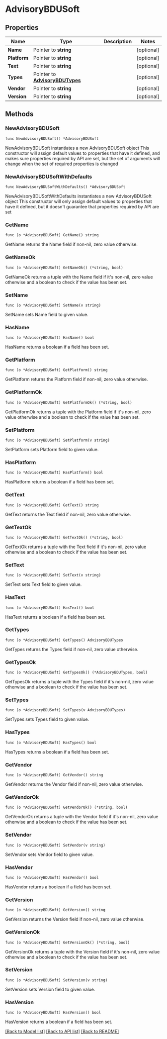 # AdvisoryBDUSoft

## Properties

Name | Type | Description | Notes
------------ | ------------- | ------------- | -------------
**Name** | Pointer to **string** |  | [optional] 
**Platform** | Pointer to **string** |  | [optional] 
**Text** | Pointer to **string** |  | [optional] 
**Types** | Pointer to [**AdvisoryBDUTypes**](AdvisoryBDUTypes.md) |  | [optional] 
**Vendor** | Pointer to **string** |  | [optional] 
**Version** | Pointer to **string** |  | [optional] 

## Methods

### NewAdvisoryBDUSoft

`func NewAdvisoryBDUSoft() *AdvisoryBDUSoft`

NewAdvisoryBDUSoft instantiates a new AdvisoryBDUSoft object
This constructor will assign default values to properties that have it defined,
and makes sure properties required by API are set, but the set of arguments
will change when the set of required properties is changed

### NewAdvisoryBDUSoftWithDefaults

`func NewAdvisoryBDUSoftWithDefaults() *AdvisoryBDUSoft`

NewAdvisoryBDUSoftWithDefaults instantiates a new AdvisoryBDUSoft object
This constructor will only assign default values to properties that have it defined,
but it doesn't guarantee that properties required by API are set

### GetName

`func (o *AdvisoryBDUSoft) GetName() string`

GetName returns the Name field if non-nil, zero value otherwise.

### GetNameOk

`func (o *AdvisoryBDUSoft) GetNameOk() (*string, bool)`

GetNameOk returns a tuple with the Name field if it's non-nil, zero value otherwise
and a boolean to check if the value has been set.

### SetName

`func (o *AdvisoryBDUSoft) SetName(v string)`

SetName sets Name field to given value.

### HasName

`func (o *AdvisoryBDUSoft) HasName() bool`

HasName returns a boolean if a field has been set.

### GetPlatform

`func (o *AdvisoryBDUSoft) GetPlatform() string`

GetPlatform returns the Platform field if non-nil, zero value otherwise.

### GetPlatformOk

`func (o *AdvisoryBDUSoft) GetPlatformOk() (*string, bool)`

GetPlatformOk returns a tuple with the Platform field if it's non-nil, zero value otherwise
and a boolean to check if the value has been set.

### SetPlatform

`func (o *AdvisoryBDUSoft) SetPlatform(v string)`

SetPlatform sets Platform field to given value.

### HasPlatform

`func (o *AdvisoryBDUSoft) HasPlatform() bool`

HasPlatform returns a boolean if a field has been set.

### GetText

`func (o *AdvisoryBDUSoft) GetText() string`

GetText returns the Text field if non-nil, zero value otherwise.

### GetTextOk

`func (o *AdvisoryBDUSoft) GetTextOk() (*string, bool)`

GetTextOk returns a tuple with the Text field if it's non-nil, zero value otherwise
and a boolean to check if the value has been set.

### SetText

`func (o *AdvisoryBDUSoft) SetText(v string)`

SetText sets Text field to given value.

### HasText

`func (o *AdvisoryBDUSoft) HasText() bool`

HasText returns a boolean if a field has been set.

### GetTypes

`func (o *AdvisoryBDUSoft) GetTypes() AdvisoryBDUTypes`

GetTypes returns the Types field if non-nil, zero value otherwise.

### GetTypesOk

`func (o *AdvisoryBDUSoft) GetTypesOk() (*AdvisoryBDUTypes, bool)`

GetTypesOk returns a tuple with the Types field if it's non-nil, zero value otherwise
and a boolean to check if the value has been set.

### SetTypes

`func (o *AdvisoryBDUSoft) SetTypes(v AdvisoryBDUTypes)`

SetTypes sets Types field to given value.

### HasTypes

`func (o *AdvisoryBDUSoft) HasTypes() bool`

HasTypes returns a boolean if a field has been set.

### GetVendor

`func (o *AdvisoryBDUSoft) GetVendor() string`

GetVendor returns the Vendor field if non-nil, zero value otherwise.

### GetVendorOk

`func (o *AdvisoryBDUSoft) GetVendorOk() (*string, bool)`

GetVendorOk returns a tuple with the Vendor field if it's non-nil, zero value otherwise
and a boolean to check if the value has been set.

### SetVendor

`func (o *AdvisoryBDUSoft) SetVendor(v string)`

SetVendor sets Vendor field to given value.

### HasVendor

`func (o *AdvisoryBDUSoft) HasVendor() bool`

HasVendor returns a boolean if a field has been set.

### GetVersion

`func (o *AdvisoryBDUSoft) GetVersion() string`

GetVersion returns the Version field if non-nil, zero value otherwise.

### GetVersionOk

`func (o *AdvisoryBDUSoft) GetVersionOk() (*string, bool)`

GetVersionOk returns a tuple with the Version field if it's non-nil, zero value otherwise
and a boolean to check if the value has been set.

### SetVersion

`func (o *AdvisoryBDUSoft) SetVersion(v string)`

SetVersion sets Version field to given value.

### HasVersion

`func (o *AdvisoryBDUSoft) HasVersion() bool`

HasVersion returns a boolean if a field has been set.


[[Back to Model list]](../README.md#documentation-for-models) [[Back to API list]](../README.md#documentation-for-api-endpoints) [[Back to README]](../README.md)


